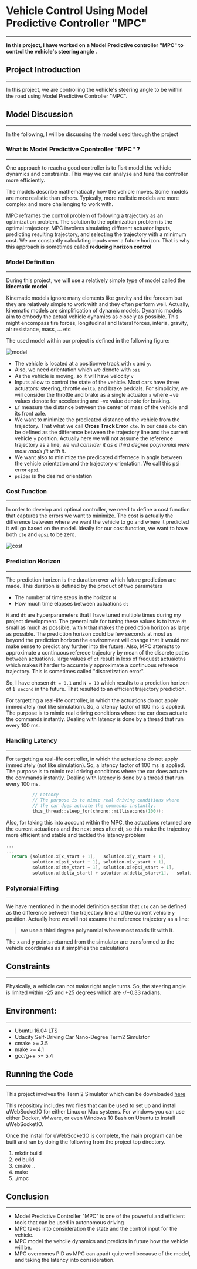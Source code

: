 # **Vehicle Control Using Model Predictive Controller "MPC"**
---

**In this project, I have worked on a Model Predictive controller "MPC" to control the vehicle's steering angle .**

## Project Introduction
---
In this project, we are controlling the vehicle's steering angle to be within the road using Model Predictive Controller "MPC".

## Model Discussion
---
In the following, I will be discussing the model used through the project

### What is Model Predictive Cpontroller "MPC" ? 
---
One approach to reach a good controller is to fisrt model the vehicle dynamics and constraints. This way we can analyse and tune the controller more efficiently.

The models describe mathematically how the vehicle moves. Some models are more realistic than others. Typically, more realistic models are more complex and more challenging to work with.

MPC reframes the control problem of following a trajectory as an optimization problem. The solution to the optimization problem is the optimal trajectory. MPC involves simulating different actuator inputs, predicting resulting trajectory, and selecting the trajectory with a minimum cost. We are constantly calculating inputs over a future horizon. That is why this approach is sometimes called **reducing horizon control**

### Model Definition
---
During this project, we will use a relatively simple type of model called the **kinematic model**

Kinematic models ignore many elements like gravity and tire forcesm but they are relatively simple to work with and they often perform well. Actually, kinematic models are simplification of dynamic models. Dynamic models aim to embody the actual vehicle dynamics as closely as possible. This might encompass tire forces, longitudinal and lateral forces, interia, gravity, air resistance, mass, ... etc

The used model within our project is defined in the following figure: 

![model](https://i.imgur.com/AMBb6nm.png)

- The vehicle is located at a positionwe track with `x` and `y`.
- Also, we need orientation which we denote with `psi`
- As the vehicle is moving, so it will have velocity `v`
- Inputs allow to control the state of the vehicle. Most cars have three actuators: steering, throttle `delta`, and brake peddals. For simplicity, we will consider the throttle and brake as a single actuator `a` where +ve values denote for accelerating and -ve value denote for braking.
- `Lf` measure the distance between the center of mass of the vehicle and its front axle.
- We want to minimize the predicated distance of the vehicle from the trajectory. That what we call **Cross Track Error** `cte`. In our case `cte` can be defined as the difference between the trajectory line and the current vehicle `y` position. Actually here we will not assume the reference trajectory as a line, *we will consider it as a third degree polynomial were most roads fit with it*.
- We want also to minimize the predicated differnece in angle between the vehicle orientation and the trajectory orientation. We call this psi error `epsi`
- `psides` is the desired orientation

### Cost Function
---
In order to develop and optimal controller, we need to define a cost function that captures the errors we want to minimize. The cost is actually the difference between where we want the vehicle to go and where it predicted it will go based on the model. Ideally for our cost function, we want to have both `cte` and `epsi` to be zero.

![cost](https://i.imgur.com/NKaW8xt.png)

### Prediction Horizon
---
The prediction horizon is the duration over which future prediction are made. This duration is defined by the product of  two parameters
- The number of time steps in the horizon `N`
- How much time elapses between actuations `dt`

`N` and `dt` are hyperparameters that I have tuned multiple times during my project development. The general rule for tuning these values is to have `dt` small as much as possible, with `N` that makes the prediction horizon as large as possible. The prediction horizon could be few seconds at most as beyond the prediction horizon the environment will change that it would not make sense to predict any further into the future. Also, MPC attempts to approximate a continuous referece trajectory by mean of the discrete paths between actuations. large values of `dt` result in loss of frequest actuaiotns which makes it harder to accurately approximate a continuous referece trajectory. This is sometimes called "discretization error".

So, I have chosen `dt = 0.1` and `N = 10` which results to a prediction horizon of `1 second` in the future. That resulted to an efficient trajectory prediction.

For targetting a real-life controller, in which the actuations do not apply immediately (not like simulation). So, a latency factor of 100 ms is applied. The purpose is to mimic real driving conditions where the car does actuate the commands instantly.
Dealing with latency is done by a thread that run every 100 ms. 

### Handling Latency
---
For targetting a real-life controller, in which the actuations do not apply immediately (not like simulation). So, a latency factor of 100 ms is applied. The purpose is to mimic real driving conditions where the car does actuate the commands instantly.
Dealing with latency is done by a thread that run every 100 ms. 
```cpp
          // Latency
          // The purpose is to mimic real driving conditions where
          // the car does actuate the commands instantly.
          this_thread::sleep_for(chrono::milliseconds(100));
```
Also, for taking this into account within the MPC, the actuations returned are the current actuations and the next ones after dt, so this make the trajectroy more efficient and stable and tackled the latency problem
```cpp
...
...
  return {solution.x[x_start + 1],   solution.x[y_start + 1],
          solution.x[psi_start + 1], solution.x[v_start + 1],
          solution.x[cte_start + 1], solution.x[epsi_start + 1],
          solution.x[delta_start] + solution.x[delta_start+1],   solution.x[a_start] +  solution.x[a_start+1]};
```


### Polynomial Fitting
---
We have mentioned in the model definition section that `cte` can be defined as the difference between the trajectory line and the current vehicle `y` position. Actually here we will not assume the reference trajectory as a line:
> **we use a third degree polynomial where most roads fit with it**.

The x and y points returned from the simulator are transformed to the vehicle coordinates as it simplifies the calculations


## Constraints
---
Physically, a vehicle can not make right angle turns. So, the steering angle is limited within -25 and +25 degrees which are -/+0.33 radians.

## Environment:
---
* Ubuntu 16.04 LTS
* Udacity Self-Driving Car Nano-Degree Term2 Simulator
* cmake >= 3.5
* make >= 4.1
* gcc/g++ >= 5.4

## Running the Code
---
This project involves the Term 2 Simulator which can be downloaded [here](https://github.com/udacity/self-driving-car-sim/releases)

This repository includes two files that can be used to set up and install uWebSocketIO for either Linux or Mac systems. For windows you can use either Docker, VMware, or even Windows 10 Bash on Ubuntu to install uWebSocketIO.

Once the install for uWebSocketIO is complete, the main program can be built and ran by doing the following from the project top directory.

1. mkdir build
2. cd build
3. cmake ..
4. make
5. ./mpc

## Conclusion
---
  * Model Predictive Controller "MPC" is one of the powerful and efficient tools that can be used in autonomous driving
  * MPC takes into consideration the state and the control input for the vehicle.
  * MPC model the vehcile dynamics and predicts in future how the vehicle will be.
  * MPC overcomes PID as MPC can apadt quite well because of the model, and taking the latency into consideration.

